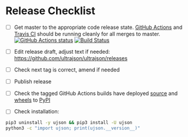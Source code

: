 # Release Checklist

- [ ] Get master to the appropriate code release state.
      [GitHub Actions](https://github.com/ultrajson/ultrajson/actions) and
      [Travis CI](https://travis-ci.com/ultrajson/ultrajson) should be running
      cleanly for all merges to master.
      [![GitHub Actions status](https://github.com/ultrajson/ultrajson/workflows/Test/badge.svg)](https://github.com/ultrajson/ultrajson/actions)
      [![Build Status](https://travis-ci.org/ultrajson/ultrajson.svg?branch=master)](https://travis-ci.org/ultrajson/ultrajson)

- [ ] Edit release draft, adjust text if needed: https://github.com/ultrajson/ultrajson/releases

- [ ] Check next tag is correct, amend if needed

- [ ] Publish release

- [ ] Check the tagged GitHub Actions builds have deployed
      [source](https://github.com/ultrajson/ultrajson/actions?query=workflow%3ADeploy)
      and
      [wheels](https://github.com/ultrajson/ultrajson/actions?query=workflow%3A%22Deploy+wheels%22)
      to
      [PyPI](https://pypi.org/project/ujson/#history)

- [ ] Check installation:

```bash
pip3 uninstall -y ujson && pip3 install -U ujson
python3 -c "import ujson; print(ujson.__version__)"
```
